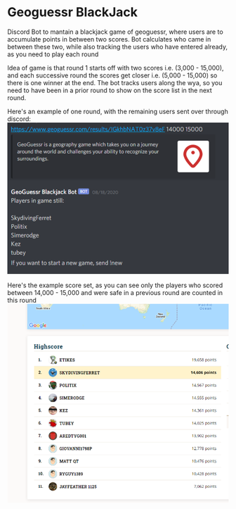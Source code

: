 # Geoguessr BlackJack
Discord Bot to mantain a blackjack game of geoguessr, where users are to accumulate points in between two scores.  Bot calculates who came in between these two, while also tracking the users who have entered already, as you need to play each round

Idea of game is that round 1 starts off with two scores i.e. (3,000 - 15,000), and each successive round the scores get closer i.e. (5,000 - 15,000) so there is one winner at the end.  The bot tracks users  along the wya, so you need to have been in a prior round to show on the score list in the next round.

Here's an example of one round, with the remaining users sent over through discord:
![Discord Message](https://github.com/robSanders818/geoguessr_blackjack/blob/master/images/discord_message.PNG)

Here's the example score set, as you can see only the players who scored between 14,000 - 15,000 and were safe in a previous round are counted in this round
![Scores](https://github.com/robSanders818/geoguessr_blackjack/blob/master/images/geoguessr_scores.PNG)
